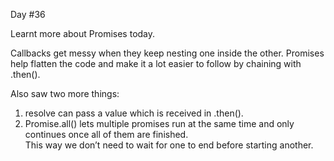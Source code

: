 Day #36<br>

Learnt more about Promises today.<br>

Callbacks get messy when they keep nesting one inside the other. Promises help flatten the code and make it a lot easier to follow by chaining with .then().<br>

Also saw two more things:<br>

1. resolve can pass a value which is received in .then().<br>
2. Promise.all() lets multiple promises run at the same time and only continues once all of them are finished. <br>
This way we don’t need to wait for one to end before starting another.
